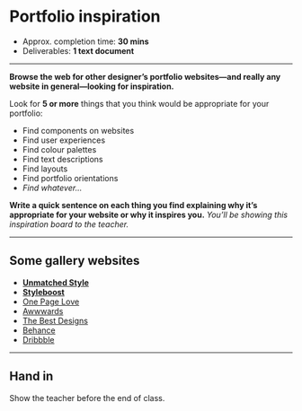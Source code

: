# Portfolio inspiration

- Approx. completion time: **30 mins**
- Deliverables: **1 text document**

---

**Browse the web for other designer’s portfolio websites—and really any website in general—looking for inspiration.**

Look for **5 or more** things that you think would be appropriate for your portfolio:

- Find components on websites
- Find user experiences
- Find colour palettes
- Find text descriptions
- Find layouts
- Find portfolio orientations
- *Find whatever…*

**Write a quick sentence on each thing you find explaining why it’s appropriate for your website or why it inspires you.** *You’ll be showing this inspiration board to the teacher.*

---

## Some gallery websites

- [**Unmatched Style**](http://unmatchedstyle.com/)
- [**Styleboost**](http://styleboost.com/)
- [One Page Love](https://onepagelove.com/)
- [Awwwards](http://www.awwwards.com/)
- [The Best Designs](https://www.thebestdesigns.com/)
- [Behance](https://www.behance.net/)
- [Dribbble](https://dribbble.com/)

---

## Hand in

Show the teacher before the end of class.

